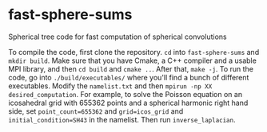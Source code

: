 # fast-sphere-sums
Spherical tree code for fast computation of spherical convolutions

To compile the code, first clone the repository. `cd` into `fast-sphere-sums` and `mkdir build`. Make sure that you have Cmake, a C++ compiler and a usable MPI library, and then `cd build` and `cmake ..`. After that, `make -j`. To run the code, go into `./build/executables/` where you'll find a bunch of different executables. Modify the `namelist.txt` and then `mpirun -np XX desired_computation`. For example, to solve the Poisson equation on an icosahedral grid with 655362 points and a spherical harmonic right hand side, set `point_count=655362` and `grid=icos_grid` and `initial_condition=SH43` in the namelist. Then run `inverse_laplacian`. 

